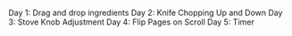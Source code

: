 Day 1: Drag and drop ingredients
Day 2: Knife Chopping Up and Down
Day 3: Stove Knob Adjustment
Day 4: Flip Pages on Scroll
Day 5: Timer